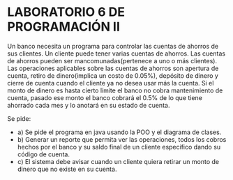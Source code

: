 # LABORATORIO 6 DE PROGRAMACIÓN II #

Un banco necesita un programa para controlar las cuentas de ahorros de sus clientes.
Un cliente puede tener varias cuentas de ahorros.
Las cuentas de ahorros pueden ser mancomunadas(pertenece a uno o más clientes).
Las operaciones aplicables sobre las cuentas de ahorros son apertura de cuenta,
retiro de dinero(implica un costo de 0.05%), depósito de dinero y cierre de cuenta
cuando el cliente ya no desea usar más la cuenta.
Si el monto de dinero es hasta cierto límite el banco no cobra mantenimiento de cuenta,
pasado ese monto el banco cobrará el 0.5% de lo que tiene ahorrado cada mes y lo anotará
en su estado de cuenta.

Se pide:
+ a) Se pide el programa en java usando la POO y el diagrama de clases.
+ b) Generar un reporte que permita ver las operaciones, todos los cobros hechos por el banco
y su saldo final de un cliente específico dando su código de cuenta.
+ c) El sistema debe avisar cuando un cliente quiera retirar un monto de dinero que no
existe en su cuenta.
